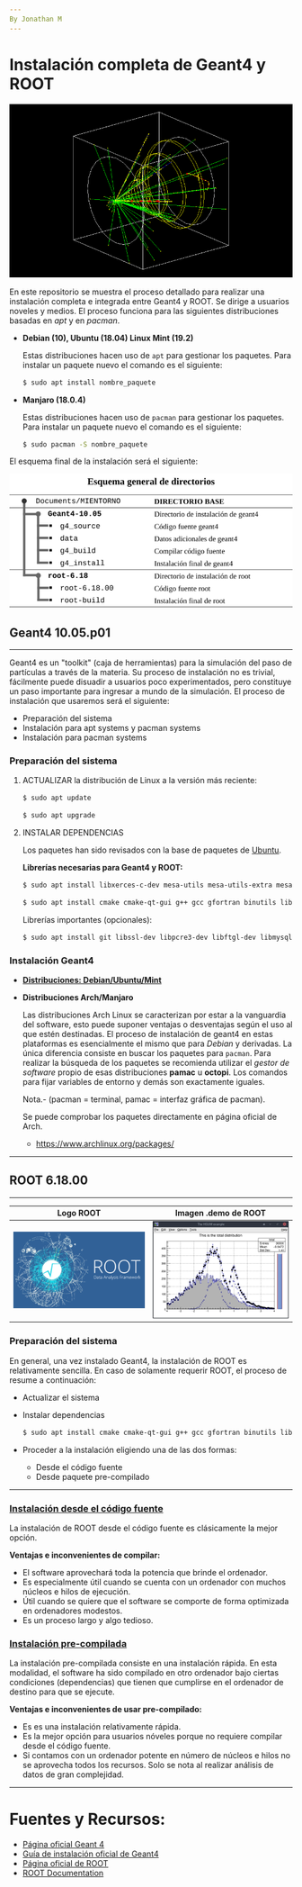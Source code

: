```yaml
---
By Jonathan M
---
```


# Instalación completa de Geant4 y ROOT

![](./src/b2b_0000.png)

En este repositorio se muestra el proceso detallado para realizar una instalación completa e integrada entre Geant4 y ROOT. Se dirige a usuarios noveles y medios. El proceso funciona para las siguientes distribuciones basadas en *apt* y en *pacman*.

* **Debian (10), Ubuntu (18.04) Linux Mint (19.2)**

  Estas distribuciones hacen uso de `apt` para gestionar los paquetes. Para instalar un paquete nuevo el comando es el siguiente: 

  ```bash
  $ sudo apt install nombre_paquete
  ```

* **Manjaro (18.0.4)**

  Estas distribuciones hacen uso de `pacman` para gestionar los paquetes. Para instalar un paquete nuevo el comando es el siguiente:

  ```bash
  $ sudo pacman -S nombre_paquete
  ```

  

El esquema final de la instalación será el siguiente:


![](./src/dir_general.png)



## Geant4 10.05.p01
---

Geant4 es un "toolkit" (caja de herramientas) para la simulación del paso de partículas a través de la materia. Su proceso de instalación no es trivial, fácilmente puede disuadir a usuarios poco experimentados, pero constituye un paso importante para ingresar a mundo de la simulación. El proceso de instalación que usaremos será el siguiente:

* Preparación del sistema
* Instalación para apt systems y pacman systems
* Instalación para pacman systems

### Preparación del sistema

1. ACTUALIZAR la distribución de Linux a la versión más reciente:

   ```bash
   $ sudo apt update
   ```

   ```bash
   $ sudo apt upgrade
   ```

2. INSTALAR DEPENDENCIAS

   Los paquetes han sido revisados con la base de paquetes de [Ubuntu](https://packages.ubuntu.com/).

   **Librerías necesarias para Geant4 y ROOT:**

   ```bash
   $ sudo apt install libxerces-c-dev mesa-utils mesa-utils-extra mesa-common-dev libfreetype6 libfreetype6-dev libxmu-dev qt4-default libqt4-opengl libqt4-opengl-dev qt5-default libqt5opengl5 libqt5opengl5-dev
   ```

   ```bash
   $ sudo apt install cmake cmake-qt-gui g++ gcc gfortran binutils libx11-dev libxpm-dev libxft-dev libxext-dev libpng-dev libpng++-dev libjpeg-dev
   ```

   Librerías importantes (opcionales):

   ```bash
   $ sudo apt install git libssl-dev libpcre3-dev libftgl-dev libmysqlclient-dev libfftw3-dev libcfitsio-dev graphviz-dev libavahi-compat-libdnssd-dev libldap2-dev python-dev libxml2-dev libkrb5-dev libgsl23 libgsl-dev
   ```

### Instalación Geant4

* [**Distribuciones: Debian/Ubuntu/Mint**](/Geant4/install_geant4.md)

* **Distribuciones Arch/Manjaro**

  Las distribuciones Arch Linux se caracterizan por estar a la vanguardia del software, esto puede suponer ventajas o desventajas según el uso al que estén destinadas. El proceso de instalación de geant4 en estas plataformas es esencialmente el mismo que para *Debian* y derivadas. La única diferencia consiste en buscar los paquetes para `pacman`. Para realizar la búsqueda de los paquetes se recomienda utilizar el *gestor de software* propio de esas distribuciones **pamac** u **octopi**. Los comandos para fijar variables de entorno y demás son exactamente iguales. 

  Nota.- (pacman = terminal, pamac = interfaz gráfica de pacman).

  Se puede comprobar los paquetes directamente en página oficial de Arch.

  * https://www.archlinux.org/packages/

---
## ROOT 6.18.00
---

| Logo ROOT                | Imagen .demo de ROOT   |
| ------------------------ | ---------------------- |
| ![](./src/logo_root.png) | ![](./src/root-gh.png) |

### Preparación del sistema

En general, una vez instalado Geant4, la instalación de ROOT es relativamente sencilla. En caso de solamente requerir ROOT, el proceso de resume a continuación:

* Actualizar el sistema

* Instalar dependencias

  ```bash
  $ sudo apt install cmake cmake-qt-gui g++ gcc gfortran binutils libx11-dev libxpm-dev libxft-dev libxext-dev libpng-dev libpng++-dev libjpeg-dev
  ```

* Proceder a la instalación eligiendo una de las dos formas:

  * Desde el código fuente
  * Desde paquete pre-compilado

***

### [Instalación desde el código fuente](/ROOT/install_ROOT.md) 

La instalación de ROOT desde el código fuente es clásicamente la mejor opción. 

**Ventajas e inconvenientes de compilar:**

+ El software aprovechará toda la potencia que brinde el ordenador. 
+ Es especialmente útil cuando se cuenta con un ordenador con muchos núcleos e hilos de ejecución.
+ Útil cuando se quiere que el software se comporte de forma optimizada en ordenadores modestos.
+ Es un proceso largo y algo tedioso.



### [Instalación pre-compilada](/ROOT/binary_ROOT.md)

La instalación pre-compilada consiste en una instalación rápida. En esta modalidad, el software ha sido compilado en otro ordenador bajo ciertas condiciones (dependencias) que tienen que cumplirse en el ordenador de destino para que se ejecute.

**Ventajas e inconvenientes de usar pre-compilado:**

* Es es una instalación relativamente rápida.
* Es la mejor opción para usuarios nóveles porque no requiere compilar desde el código fuente.
* Si contamos con un ordenador potente en número de núcleos e hilos no se aprovecha todos los recursos. Solo se nota al realizar análisis de datos de gran complejidad.



---

# Fuentes y Recursos:

* [Página oficial Geant 4](http://geant4.web.cern.ch/)
* [Guía de instalación oficial de Geant4](https://indico.cern.ch/event/679723/contributions/2792554/attachments/1559217/2453759/Geant4InstallationGuide.pdf)
* [Página oficial de ROOT](https://root.cern.ch/)
* [ROOT Documentation](https://root.cern.ch/documentation)

